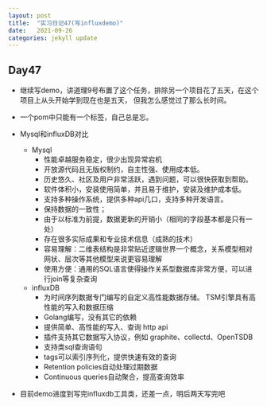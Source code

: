```yaml
---
layout: post
title:  "实习日记47(写influxdemo)"
date:   2021-09-26
categories: jekyll update
---
```


## Day47

- 继续写demo，讲道理9号布置了这个任务，排除另一个项目花了五天，在这个项目上从头开始学到现在也是五天， 但我怎么感觉过了那么长时间。

- 一个pom中只能有一个<parent>标签，自己总是忘。

- Mysql和influxDB对比

  - Mysql
    - 性能卓越服务稳定，很少出现异常宕机
    - 开放源代码且无版权制约，自主性强、使用成本低。
    - 历史悠久、社区及用户非常活跃，遇到问题，可以很快获取到帮助。
    - 软件体积小，安装使用简单，并且易于维护，安装及维护成本低。
    - 支持多种操作系统，提供多种api几口，支持多种开发语言。
    - 保持数据的一致性；
    - 由于以标准为前提，数据更新的开销小（相同的字段基本都是只有一处）
    - 存在很多实际成果和专业技术信息（成熟的技术）
    - 容易理解：二维表结构是非常贴近逻辑世界一个概念，关系模型相对网状、层次等其他模型来说更容易理解
    - 使用方便：通用的SQL语言使得操作关系型数据库非常方便，可以进行join等复杂查询
  - influxDB
    - 为时间序列数据专门编写的自定义高性能数据存储。 TSM引擎具有高性能的写入和数据压缩
    - Golang编写，没有其它的依赖
    - 提供简单、高性能的写入、查询 http api
    - 插件支持其它数据写入协议，例如 graphite、collectd、OpenTSDB
    - 支持类sql查询语句
    - tags可以索引序列化，提供快速有效的查询
    - Retention policies自动处理过期数据
    - Continuous queries自动聚合，提高查询效率

- 目前demo进度到写完influxdb工具类，还差一点，明后两天写完吧


  

